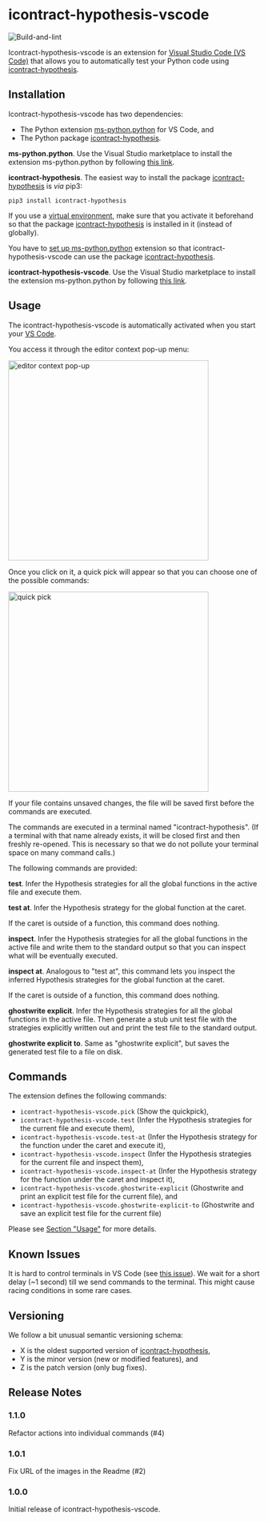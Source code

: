 # icontract-hypothesis-vscode

![Build-and-lint](https://github.com/mristin/icontract-hypothesis-vscode/workflows/Build-and-lint/badge.svg)

Icontract-hypothesis-vscode is an extension for 
[Visual Studio Code (VS Code)](https://code.visualstudio.com/) that allows you
 to automatically test your Python code using 
[icontract-hypothesis](https://github.com/mristin/icontract-hypothesis).

## Installation

Icontract-hypothesis-vscode has two dependencies:
* The Python extension [ms-python.python][ms-python.python] for VS Code, and
* The Python package [icontract-hypothesis][icontract-hypothesis].

**ms-python.python**. 
Use the Visual Studio marketplace to install the extension ms-python.python by 
following [this link][ms-python.python].

**icontract-hypothesis**. The easiest way to install the package 
[icontract-hypothesis][icontract-hypothesis] is *via* pip3:

```
pip3 install icontract-hypothesis
```

If you use a [virtual environment][venv], make sure that you activate it 
beforehand so that the package [icontract-hypothesis][icontract-hypothesis] is 
installed in it (instead of globally).

You have to [set up ms-python.python][vscode-venv] extension so that
icontract-hypothesis-vscode can use the package 
[icontract-hypothesis][icontract-hypothesis].

**icontract-hypothesis-vscode**.
Use the Visual Studio marketplace to install the extension ms-python.python by 
following [this link][icontract-hypothesis-vscode].
 

[ms-python.python]: https://marketplace.visualstudio.com/items?itemName=ms-python.python
[icontract-hypothesis]: https://pypi.org/project/icontract-hypothesis/
[venv]: https://docs.python.org/3/tutorial/venv.html
[vscode-venv]: https://code.visualstudio.com/docs/python/environments
[icontract-hypothesis-vscode]: https://marketplace.visualstudio.com/items?itemName=mristin.icontract-hypothesis-vscode

## Usage

The icontract-hypothesis-vscode is automatically activated when you start your
[VS Code](https://code.visualstudio.com/).

You access it through the editor context pop-up menu:

<img src="https://raw.githubusercontent.com/mristin/icontract-hypothesis-vscode/main/readme/editor-context.png" width=400 alt="editor context pop-up" />

Once you click on it, a quick pick will appear so that you can choose one of
the possible commands:

<img src="https://raw.githubusercontent.com/mristin/icontract-hypothesis-vscode/main/readme/quick-pick.png" width=400 alt="quick pick" />

If your file contains unsaved changes, the file will be saved first before
the commands are executed.

The commands are executed in a terminal named "icontract-hypothesis".
(If a terminal with that name already exists, it will be closed first and
then freshly re-opened.
This is necessary so that we do not pollute your terminal space on many
command calls.) 

The following commands are provided:

**test**.
Infer the Hypothesis strategies for all the global functions in the active file 
and execute them.

**test at**.
Infer the Hypothesis strategy for the global function at the caret.

If the caret is outside of a function, this command does nothing.

**inspect**.
Infer the Hypothesis strategies for all the global functions in the active file 
and write them to the standard output so that you can inspect what will be
eventually executed.

**inspect at**.
Analogous to "test at", this command lets you inspect the inferred Hypothesis
strategies for the global function at the caret.

If the caret is outside of a function, this command does nothing.

**ghostwrite explicit**.
Infer the Hypothesis strategies for all the global functions in the active file.
Then generate a stub unit test file with the strategies explicitly written out
and print the test file to the standard output.

**ghostwrite explicit to**.
Same as "ghostwrite explicit", but saves the generated test file to a file on
disk. 

## Commands

The extension defines the following commands:

* `icontract-hypothesis-vscode.pick` (Show the quickpick),
* `icontract-hypothesis-vscode.test` (Infer the Hypothesis strategies for the current file and execute them),
* `icontract-hypothesis-vscode.test-at` (Infer the Hypothesis strategy for the function under the caret and execute it),
* `icontract-hypothesis-vscode.inspect` (Infer the Hypothesis strategies for the current file and inspect them),
* `icontract-hypothesis-vscode.inspect-at` (Infer the Hypothesis strategy for the function under the caret and inspect it),
* `icontract-hypothesis-vscode.ghostwrite-explicit` (Ghostwrite and print an explicit test file for the current file), and
* `icontract-hypothesis-vscode.ghostwrite-explicit-to` (Ghostwrite and save an explicit test file for the current file)

Please see [Section "Usage"](#Usage) for more details.

## Known Issues

It is hard to control terminals in VS Code (see 
[this issue](https://github.com/microsoft/vscode-python/issues/15197)).
We wait for a short delay (~1 second) till we send commands to the terminal.
This might cause racing conditions in some rare cases.

## Versioning

We follow a bit unusual semantic versioning schema:

* X is the oldest supported version of
  [icontract-hypothesis](https://github.com/mristin/icontract-hypothesis),
* Y is the minor version (new or modified features), and
* Z is the patch version (only bug fixes).

## Release Notes

### 1.1.0

Refactor actions into individual commands (#4)

### 1.0.1

Fix URL of the images in the Readme (#2)

### 1.0.0

Initial release of icontract-hypothesis-vscode.

